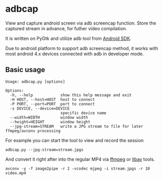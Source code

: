 adbcap
======

View and capture android screen via adb screencap function. Store the captured stream in advance, for futher video compilation.

It is written on PyGtk and utilize adb tool from [Android SDK](http://developer.android.com/sdk/index.html).

Due to android platform to support adb screencap method, it works with most android 4.x devices connected with adb in developer mode.

Basic usage
-----------

```
Usage: adbcap.py [options]

Options:
  -h, --help            show this help message and exit
  -H HOST, --host=HOST  host to connect
  -P PORT, --port=PORT  port to connect
  -s DEVICE, --device=DEVICE
                        specific device name
  --width=WIDTH         window width
  --height=HEIGHT       window height
  --jpg-stream=STREAM   write a JPG stream to file for later ffmpeg/avconv processing
```

For example you can start the tool to view and record the session 
```
adbcap.py --jpg-stream=stream.jpgs
```

And convert it right after into the regular MP4 via [ffmpeg](http://www.ffmpeg.org/) or [libav](http://libav.org/) tools.

```
avconv -y -f image2pipe -r 2 -vcodec mjpeg -i stream.jpgs -r 10 video.mp4
```

